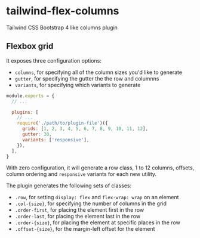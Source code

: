 # tailwind-flex-columns
Tailwind CSS Bootstrap 4 like columns plugin

## Flexbox grid

It exposes three configuration options:

- `columns`, for specifying all of the column sizes you'd like to generate
- `gutter`, for specifying the gutter the the row and columnns
- `variants`, for specifying which variants to generate

```js
module.exports = {
  // ...

  plugins: [
    // ...
    require('./path/to/plugin-file')({
      grids: [1, 2, 3, 4, 5, 6, 7, 8, 9, 10, 11, 12],
      gutter: 30,
      variants: ['responsive'],
    }),
  ],
}
```

With zero configuration, it will generate a row class, 1 to 12 columns, offsets, column ordering and `responsive` variants for each new utility.

The plugin generates the following sets of classes:

- `.row`, for setting `display: flex` and `flex-wrap: wrap` on an element
- `.col-{size}`, for specifying the number of columns in the grid
- `.order-first`, for placing the element first in the row
- `.order-last`, for placing the element last in the row
- `.order-{size}`, for placing the element at specific places in the row
- `.offset-{size}`, for the margin-left offset for the element

